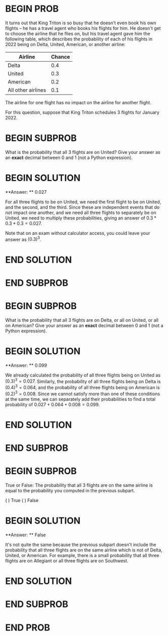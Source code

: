 # BEGIN PROB

It turns out that King Triton is so busy that he doesn't even book his own flights – he has a travel agent who books his flights for him. He doesn't get to choose the airline that he flies on, but his travel agent gave him the following table, which describes the probability of each of his flights in 2022 being on Delta, United, American, or another airline:

| Airline | Chance |
| --- | --- |
| Delta | 0.4 |
| United | 0.3 |
| American | 0.2 |
| All other airlines | 0.1 |

The airline for one flight has no impact on the airline for another flight.

For this question, suppose that King Triton schedules 3 flights for January 2022.

# BEGIN SUBPROB

What is the probability that all 3 flights are on United? Give your answer as an **exact** decimal between 0 and 1 (not a Python expression).

# BEGIN SOLUTION

**Answer: ** 0.027

For all three flights to be on United, we need the first flight to be on United, and the second, and the third. Since these are independent events that do not impact one another, and we need all three flights to separately be on United, we need to multiply these probabilities, giving an answer of $0.3*0.3*0.3 = 0.027$.

Note that on an exam without calculator access, you could leave your answer as $(0.3)^3$.

# END SOLUTION

# END SUBPROB

# BEGIN SUBPROB

What is the probability that all 3 flights are on Delta, or all on United, or all on American? Give your answer as an **exact** decimal between 0 and 1 (not a Python expression).

# BEGIN SOLUTION

**Answer: ** 0.099

We already calculated the probability of all three flights being on United as $(0.3)^3 = 0.027$. Similarly, the probability of all three flights being on Delta is $(0.4)^3 = 0.064$, and the probability of all three flights being on American is $(0.2)^3 = 0.008$. Since we cannot satisfy more than one of these conditions at the same time, we can separately add their probabilities to find a total probability of $0.027 + 0.064 + 0.008 = 0.099$.

# END SOLUTION

# END SUBPROB

# BEGIN SUBPROB

True or False: The probability that all 3 flights are on the same airline is equal to the probability you computed in the previous subpart.

( ) True
( ) False

# BEGIN SOLUTION

**Answer: ** False

It's not quite the same because the previous subpart doesn't include the probability that all three flights are on the same airline which is not of Delta, United, or American. For example, there is a small probability that all three flights are on Allegiant or all three flights are on Southwest.

# END SOLUTION

# END SUBPROB

# END PROB
